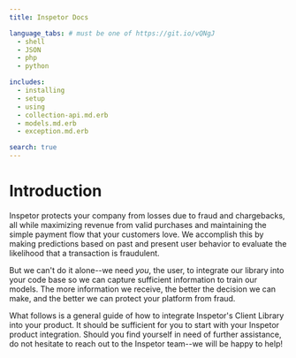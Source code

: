 ```yaml
---
title: Inspetor Docs

language_tabs: # must be one of https://git.io/vQNgJ
  - shell
  - JSON
  - php
  - python

includes:
  - installing
  - setup
  - using
  - collection-api.md.erb
  - models.md.erb
  - exception.md.erb

search: true
---
```


# Introduction

Inspetor protects your company from losses due to fraud and chargebacks, all while maximizing revenue from valid purchases and maintaining the simple payment flow that your customers love. We accomplish this by making predictions based on past and present user behavior to evaluate the likelihood that a transaction is fraudulent.

But we can't do it alone--we need *you*, the user, to integrate our library into your code base so we can capture sufficient information to train our models. The more information we receive, the better the decision we can make, and the better we can protect your platform from fraud.

What follows is a general guide of how to integrate Inspetor's Client Library into your product. It should be sufficient for you to start with your Inspetor product integration. Should you find yourself in need of further assistance, do not hesitate to reach out to the Inspetor team--we will be happy to help!


